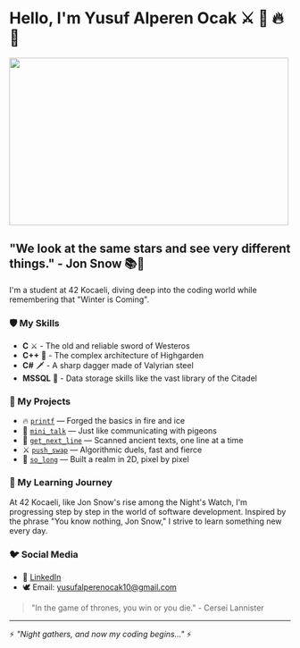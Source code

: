 # Hello, I'm Yusuf Alperen Ocak ⚔️ 🐺 🔥 🐉

<img src="https://media.giphy.com/media/3oEjI1erPMTMBFmNHi/giphy.gif" width="500" height="300" align="center">

## "We look at the same stars and see very different things." - Jon Snow 📚👑

I'm a student at 42 Kocaeli, diving deep into the coding world while remembering that "Winter is Coming".

### 🛡️ My Skills
- **C** ⚔️ - The old and reliable sword of Westeros
- **C++** 🏰 - The complex architecture of Highgarden
- **C#** 🗡️ - A sharp dagger made of Valyrian steel
- **MSSQL** 📜 - Data storage skills like the vast library of the Citadel

### 🐲 My Projects
- 🔥 [`printf`](https://github.com/alperenocak/printf) — Forged the basics in fire and ice
- 💬 [`mini_talk`](https://github.com/alperenocak/mini_talk) — Just like communicating with pigeons    
- 📜 [`get_next_line`](https://github.com/alperenocak/get_next_line) — Scanned ancient texts, one line at a time  
- ⚔️ [`push_swap`](https://github.com/alperenocak/push_swap) — Algorithmic duels, fast and fierce  
- 🏰 [`so_long`](https://github.com/alperenocak/so_long) — Built a realm in 2D, pixel by pixel

### 🔮 My Learning Journey
At 42 Kocaeli, like Jon Snow's rise among the Night's Watch, I'm progressing step by step in the world of software development. Inspired by the phrase "You know nothing, Jon Snow," I strive to learn something new every day.

### 🐦 Social Media
- 🧝 [LinkedIn](https://www.linkedin.com/in/yusufalperenocak)
- 🕊️ Email: yusufalperenocak10@gmail.com

> "In the game of thrones, you win or you die." - Cersei Lannister

---
⚡ *"Night gathers, and now my coding begins..."* ⚡
